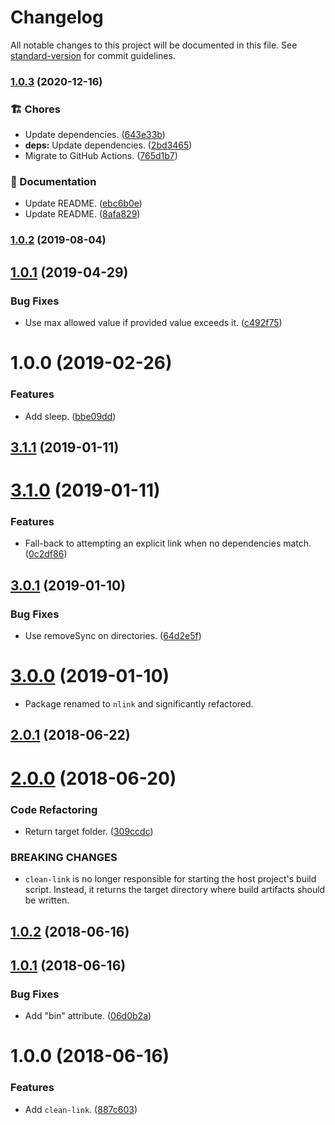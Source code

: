 # Changelog

All notable changes to this project will be documented in this file. See [standard-version](https://github.com/conventional-changelog/standard-version) for commit guidelines.

### [1.0.3](https://github.com/darkobits/sleep/compare/v1.0.2...v1.0.3) (2020-12-16)


### 🏗 Chores

* Update dependencies. ([643e33b](https://github.com/darkobits/sleep/commit/643e33b1e338fb068db1973469df308cf9e7b0ba))
* **deps:** Update dependencies. ([2bd3465](https://github.com/darkobits/sleep/commit/2bd3465db591ee5bc7ba3fdfb5af26eaf069efd3))
* Migrate to GitHub Actions. ([765d1b7](https://github.com/darkobits/sleep/commit/765d1b78ce3ef8ead448ab2dde686b600e7853af))


### 📖 Documentation

* Update README. ([ebc6b0e](https://github.com/darkobits/sleep/commit/ebc6b0e433d0f3924f4d0f81cbe319bbb4b3a2e3))
* Update README. ([8afa829](https://github.com/darkobits/sleep/commit/8afa829c70ce5964ed4a8ce26b13644ff2a97a70))

### [1.0.2](https://github.com/darkobits/sleep/compare/v1.0.1...v1.0.2) (2019-08-04)

## [1.0.1](https://github.com/darkobits/sleep/compare/v1.0.0...v1.0.1) (2019-04-29)


### Bug Fixes

* Use max allowed value if provided value exceeds it. ([c492f75](https://github.com/darkobits/sleep/commit/c492f75))



# 1.0.0 (2019-02-26)


### Features

* Add sleep. ([bbe09dd](https://github.com/darkobits/sleep/commit/bbe09dd))



<a name="3.1.1"></a>
## [3.1.1](https://github.com/darkobits/nlink/compare/v3.1.0...v3.1.1) (2019-01-11)



<a name="3.1.0"></a>
# [3.1.0](https://github.com/darkobits/nlink/compare/v3.0.1...v3.1.0) (2019-01-11)


### Features

* Fall-back to attempting an explicit link when no dependencies match. ([0c2df86](https://github.com/darkobits/nlink/commit/0c2df86))



<a name="3.0.1"></a>
## [3.0.1](https://github.com/darkobits/nlink/compare/v3.0.0...v3.0.1) (2019-01-10)


### Bug Fixes

* Use removeSync on directories. ([64d2e5f](https://github.com/darkobits/nlink/commit/64d2e5f))



<a name="3.0.0"></a>
# [3.0.0](https://github.com/darkobits/nlink/compare/v2.0.1...v3.0.0) (2019-01-10)

* Package renamed to `nlink` and significantly refactored.


<a name="2.0.1"></a>
## [2.0.1](https://github.com/darkobits/nlink/compare/v2.0.0...v2.0.1) (2018-06-22)



<a name="2.0.0"></a>
# [2.0.0](https://github.com/darkobits/nlink/compare/v1.0.2...v2.0.0) (2018-06-20)


### Code Refactoring

* Return target folder. ([309ccdc](https://github.com/darkobits/nlink/commit/309ccdc))


### BREAKING CHANGES

* `clean-link` is no longer responsible for starting the host project's build script. Instead, it returns the target directory where build artifacts should be written.



<a name="1.0.2"></a>
## [1.0.2](https://github.com/darkobits/nlink/compare/v1.0.1...v1.0.2) (2018-06-16)



<a name="1.0.1"></a>
## [1.0.1](https://github.com/darkobits/nlink/compare/v1.0.0...v1.0.1) (2018-06-16)


### Bug Fixes

* Add "bin" attribute. ([06d0b2a](https://github.com/darkobits/nlink/commit/06d0b2a))



<a name="1.0.0"></a>
# 1.0.0 (2018-06-16)


### Features

* Add `clean-link`. ([887c603](https://github.com/darkobits/nlink/commit/887c603))
